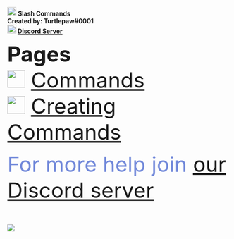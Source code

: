 <img src="https://cdn.discordapp.com/avatars/859915461692096552/d62a3d2dabfdbed337aa0852f8375590.png?size=1024" style="width:20px;height:20px;"> <strong> Slash Commands <br> Created by: Turtlepaw#0001 <br>
<img src="https://cdn.discordapp.com/emojis/878677686350934027.png?v=1" style="width:20px;height:20px;"> [Discord Server](https://discord.gg/FwSEFbVpn8)

<font size="10px"> Pages </font> </strong> <br>
<img src="https://cdn.discordapp.com/emojis/880278338571235329.png?v=1" style="width:40px;height:40px;"><font size="30px"> [Commands](https://turtlebot-discord.github.io/slash-commands/commands)<br>
<img src="https://cdn.discordapp.com/emojis/878677686350934027.png?v=1" style="width:40px;height:40px;"> [Creating Commands](https://turtlebot-discord.github.io/slash-commands/creating_commands)

</font><font size="20px" color="7289da"> For more help join [our Discord server](https://discord.gg/yuHceddqur)<font>

<a href="https://discord.gg/ANzBrkcXZy"><img src="https://invidget.switchblade.xyz/yuHceddqur" /></a>